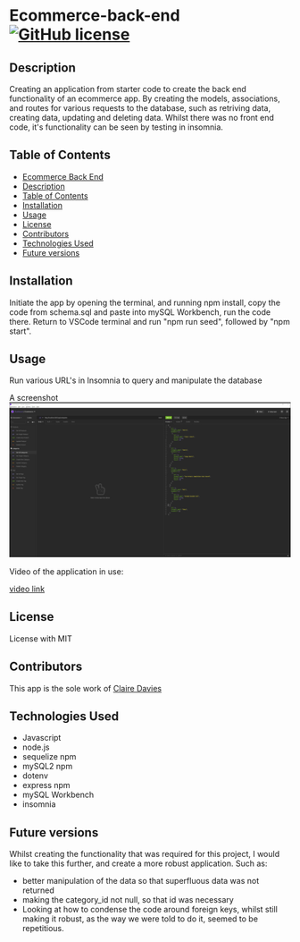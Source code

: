 # Ecommerce-back-end  [![GitHub license](https://img.shields.io/github/license/ClaireMDavies/Ecommerce-back-end?style=for-the-badge)](https://github.com/ClaireMDavies/Ecommerce-back-end/blob/main/LICENSE)

## Description
Creating an application from starter code to create the back end functionality of an ecommerce app.  By creating the models, associations, and routes for various requests to the database, such as retriving data, creating data, updating and deleting data.  Whilst there was no front end code, it's functionality can be seen by testing in insomnia.

## Table of Contents
  - [Ecommerce Back End](#Ecommerce-back-end)
  - [Description](#description)
  - [Table of Contents](#table-of-contents)
  - [Installation](#installation)
  - [Usage](#usage)
  - [License](#license)
  - [Contributors](#contributors)
  - [Technologies Used](#technologies-used)
  - [Future versions](#future-versions)

## Installation
Initiate the app by opening the terminal, and running npm install, copy the code from schema.sql and paste into mySQL Workbench, run the code there.  Return to VSCode terminal and run "npm run seed", followed by "npm start".  

## Usage
Run various URL's in Insomnia to query and manipulate the database

A screenshot 
![ecommerce.png](ecommerce.png)

Video of the application in use:

[video link](https://drive.google.com/file/d/17YFknC8Vhuu_MljkEA4Gb3PQ7nRmXrfQ/view?usp=sharing)

## License
License with MIT

## Contributors
This app is the sole work of [Claire Davies](https://github.com/ClaireMDavies)

## Technologies Used
- Javascript
- node.js
- sequelize npm
- mySQL2 npm
- dotenv
- express npm
- mySQL Workbench
- insomnia
    

## Future versions
Whilst creating the functionality that was required for this project, I would like to take this further, and create a more robust application.  Such as:

- better manipulation of the data so that superfluous data was not returned
- making the category_id not null, so that id was necessary
- Looking at how to condense the code around foreign keys, whilst still making it robust, as the way we were told to do it, seemed to be repetitious.  
 
  